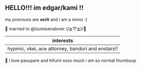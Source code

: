 ## HELLO!!! im edgar/kami !!
my pronouns are **xe/it** and i am a minor :)

💌 married to @izumisenalover (/≧▽≦)/💞

| interests    |
| ----------- | 
| hypmic, vkei, ace attorney, bandori and enstars!!   |

🐋 i love pasupare and hifumi soso much i am so normal thumbsup
